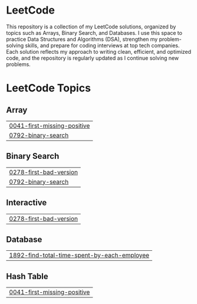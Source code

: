 # LeetCode
This repository is a collection of my LeetCode solutions, organized by topics such as Arrays, Binary Search, and Databases. I use this space to practice Data Structures and Algorithms (DSA), strengthen my problem-solving skills, and prepare for coding interviews at top tech companies. Each solution reflects my approach to writing clean, efficient, and optimized code, and the repository is regularly updated as I continue solving new problems.

<!---LeetCode Topics Start-->
# LeetCode Topics
## Array
|  |
| ------- |
| [0041-first-missing-positive](https://github.com/teenudeekshith982-ctrl/LeetCode/tree/master/0041-first-missing-positive) |
| [0792-binary-search](https://github.com/teenudeekshith982-ctrl/LeetCode/tree/master/0792-binary-search) |
## Binary Search
|  |
| ------- |
| [0278-first-bad-version](https://github.com/teenudeekshith982-ctrl/LeetCode/tree/master/0278-first-bad-version) |
| [0792-binary-search](https://github.com/teenudeekshith982-ctrl/LeetCode/tree/master/0792-binary-search) |
## Interactive
|  |
| ------- |
| [0278-first-bad-version](https://github.com/teenudeekshith982-ctrl/LeetCode/tree/master/0278-first-bad-version) |
## Database
|  |
| ------- |
| [1892-find-total-time-spent-by-each-employee](https://github.com/teenudeekshith982-ctrl/LeetCode/tree/master/1892-find-total-time-spent-by-each-employee) |
## Hash Table
|  |
| ------- |
| [0041-first-missing-positive](https://github.com/teenudeekshith982-ctrl/LeetCode/tree/master/0041-first-missing-positive) |
<!---LeetCode Topics End-->
